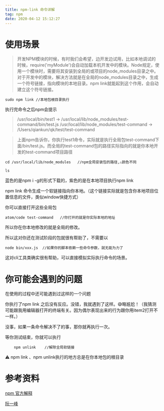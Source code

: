 ```yaml
---
title: npm-link 命令详解
tag: npm
date: 2020-04-12 15:12:27 
---
```



# 使用场景
> 开发NPM模块的时候，有时我们会希望，边开发边试用，比如本地调试的时候，require('myModule')会自动加载本机开发中的模块。Node规定，使用一个模块时，需要将其安装到全局的或项目的node_modules目录之中。对于开发中的模块，解决方法就是在全局的node_modules目录之中，生成一个符号链接，指向模块的本地目录。npm link就能起到这个作用，会自动建立这个符号链接。

```shell
sudo npm link //本地包根目录执行
```
执行完命令之后npm会提示

>/usr/local/bin/test1 -> /usr/local/lib/node_modules/test-command/bin/test.js
/usr/local/lib/node_modules/test-command -> /Users/qiankun/qk/test/test-command

> 上面npm告诉你，你执行test1命令，实际就是执行全局包test-command下面/bin/test.js。而全局的test-command包的路径实际指向的就是你本地开发的test-command项目路径

```shell
cd /usr/local/lib/node_modules   //npm全局安装包的路径,⚠️颜色不同

ls
```
蓝色的是npm i -g的形式下载的，紫色的是在本地项目执行npm link

npm link 命令生成一个软链接指向你本地。（这个链接实际就是包含你本地项目位置信息的文件，类似window快捷方式）

你可以直接打开这些全局包

```shell
atom/code test-command   //你打开的就是你实际本地的地址
```

所以你在你本地修改的就是全局的修改。

所以这对你还在测试阶段的包就很有帮助了，不需要以

```shell
node bin/xxx.js  //如果你的脚本依赖一些命令参数，就无能为力了
```
这对cli工具类确实很有帮助，可以直接模拟实际执行命令的场景。

# 你可能会遇到的问题

在使用的过程中还可能遇到过这样的一个问题

你执行了npm link 之后没有反应。没错，我就遇到了这样。😅略尴尬！（我猜测 可能跟我用编辑器打开的终端有关。因为偶尔表现出来的行为跟你用item2打开不一样。）

没事，如果一条命令解决不了的事，那你就再执行一次。

等你测试结束，你就可以执行

```shell
    npm unlink    //解除全局软链接
```


 ⚠️ npm link 、npm unlink执行的地方总是在你本地包的根目录




# 参考资料
[npm 官方解释](https://docs.npmjs.com/cli/link)

[阮一峰](http://javascript.ruanyifeng.com/nodejs/npm.html#toc18)

